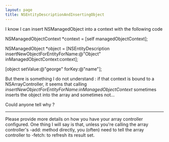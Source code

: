 ```yaml
---
layout: page
title: NSEntityDescriptionAndInsertingObject
---
```




I know I can insert NSManagedObject into a context with the following code

    
NSManagedObjectContext *context = [self managedObjectContext];

NSManagedObject *object = [NSEntityDescription insertNewObjectForEntityForName:@"Object" inManagedObjectContext:context];

[object setValue:@"george" forKey:@"name"];


But there is something I do not understand : if that context is bound to a NSArrayController, it seems that calling *insertNewObjectForEntityForName:inManagedObjectContext* sometimes inserts the object into the array and sometimes not... 

Could anyone tell why ?

----

Please provide more details on how you have your array controller configured. One thing I will say is that, unless you're calling the array controller's     -add: method directly, you (often) need to tell the array controller to     -fetch: to refresh its result set.

